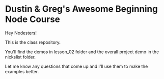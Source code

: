 # Dustin & Greg's Awesome Beginning Node Course

Hey Nodesters!

This is the class repository.

You'll find the demos in lesson_02 folder and the overall project demo in the nickslist folder.  

Let me know any questions that come up and I'll use them to make the examples better.